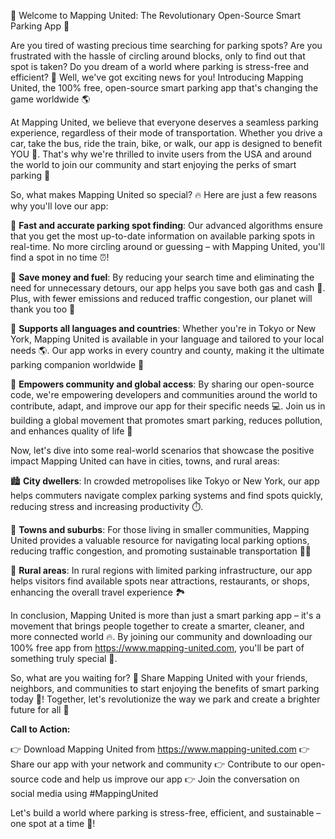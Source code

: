 🚀 Welcome to Mapping United: The Revolutionary Open-Source Smart Parking App 🚀

Are you tired of wasting precious time searching for parking spots? Are you frustrated with the hassle of circling around blocks, only to find out that spot is taken? Do you dream of a world where parking is stress-free and efficient? 🤩 Well, we've got exciting news for you! Introducing Mapping United, the 100% free, open-source smart parking app that's changing the game worldwide 🌎

At Mapping United, we believe that everyone deserves a seamless parking experience, regardless of their mode of transportation. Whether you drive a car, take the bus, ride the train, bike, or walk, our app is designed to benefit YOU 💪. That's why we're thrilled to invite users from the USA and around the world to join our community and start enjoying the perks of smart parking 🎉

So, what makes Mapping United so special? 🔥 Here are just a few reasons why you'll love our app:

📍 **Fast and accurate parking spot finding**: Our advanced algorithms ensure that you get the most up-to-date information on available parking spots in real-time. No more circling around or guessing – with Mapping United, you'll find a spot in no time ⏰!

💸 **Save money and fuel**: By reducing your search time and eliminating the need for unnecessary detours, our app helps you save both gas and cash 💸. Plus, with fewer emissions and reduced traffic congestion, our planet will thank you too 🌟

🚗 **Supports all languages and countries**: Whether you're in Tokyo or New York, Mapping United is available in your language and tailored to your local needs 🌎. Our app works in every country and county, making it the ultimate parking companion worldwide 📍

💪 **Empowers community and global access**: By sharing our open-source code, we're empowering developers and communities around the world to contribute, adapt, and improve our app for their specific needs 💻. Join us in building a global movement that promotes smart parking, reduces pollution, and enhances quality of life 🌈

Now, let's dive into some real-world scenarios that showcase the positive impact Mapping United can have in cities, towns, and rural areas:

🏙️ **City dwellers**: In crowded metropolises like Tokyo or New York, our app helps commuters navigate complex parking systems and find spots quickly, reducing stress and increasing productivity ⏱️.

🌳 **Towns and suburbs**: For those living in smaller communities, Mapping United provides a valuable resource for navigating local parking options, reducing traffic congestion, and promoting sustainable transportation 🚶‍♀️

🌄 **Rural areas**: In rural regions with limited parking infrastructure, our app helps visitors find available spots near attractions, restaurants, or shops, enhancing the overall travel experience 🏞️

In conclusion, Mapping United is more than just a smart parking app – it's a movement that brings people together to create a smarter, cleaner, and more connected world 🔥. By joining our community and downloading our 100% free app from https://www.mapping-united.com, you'll be part of something truly special 💪.

So, what are you waiting for? 🤔 Share Mapping United with your friends, neighbors, and communities to start enjoying the benefits of smart parking today 📱! Together, let's revolutionize the way we park and create a brighter future for all 🌟

**Call to Action:**

👉 Download Mapping United from https://www.mapping-united.com
👉 Share our app with your network and community
👉 Contribute to our open-source code and help us improve our app
👉 Join the conversation on social media using #MappingUnited

Let's build a world where parking is stress-free, efficient, and sustainable – one spot at a time 🚀!